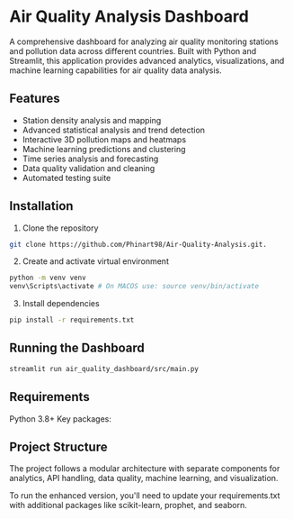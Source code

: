 # Air Quality Analysis Dashboard

A comprehensive dashboard for analyzing air quality monitoring stations and pollution data across different countries. Built with Python and Streamlit, this application provides advanced analytics, visualizations, and machine learning capabilities for air quality data analysis.

## Features

- Station density analysis and mapping
- Advanced statistical analysis and trend detection
- Interactive 3D pollution maps and heatmaps
- Machine learning predictions and clustering
- Time series analysis and forecasting
- Data quality validation and cleaning
- Automated testing suite


## Installation

1. Clone the repository
```bash
git clone https://github.com/Phinart98/Air-Quality-Analysis.git.
```
2. Create and activate virtual environment
```bash
python -m venv venv
venv\Scripts\activate # On MACOS use: source venv/bin/activate
```
3. Install dependencies
```bash
pip install -r requirements.txt
```

## Running the Dashboard
```bash
streamlit run air_quality_dashboard/src/main.py
```

## Requirements
Python 3.8+ Key packages:


## Project Structure
The project follows a modular architecture with separate components for analytics, API handling, data quality, machine learning, and visualization.


To run the enhanced version, you'll need to update your requirements.txt with additional packages like scikit-learn, prophet, and seaborn. 

